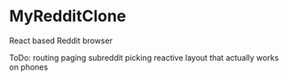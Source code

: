 # MyRedditClone
React based Reddit browser

ToDo:
routing
paging
subreddit picking
reactive layout that actually works on phones
